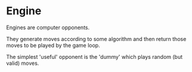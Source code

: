# Engine

Engines are computer opponents.

They generate moves according to some algorithm and then return those moves to
be played by the game loop.

The simplest 'useful' opponent is the 'dummy' which plays random (but valid)
moves.
